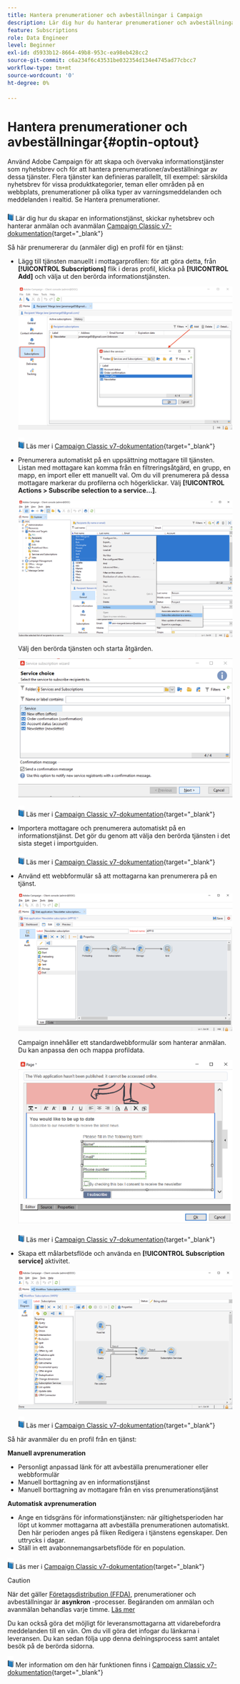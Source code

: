 ```yaml
---
title: Hantera prenumerationer och avbeställningar i Campaign
description: Lär dig hur du hanterar prenumerationer och avbeställningar i Campaign v8
feature: Subscriptions
role: Data Engineer
level: Beginner
exl-id: d5933b12-8664-49b8-953c-ea98eb428cc2
source-git-commit: c6a234f6c43531be032354d134e4745ad77cbcc7
workflow-type: tm+mt
source-wordcount: '0'
ht-degree: 0%

---
```


# Hantera prenumerationer och avbeställningar{#optin-optout}

Använd Adobe Campaign för att skapa och övervaka informationstjänster som nyhetsbrev och för att hantera prenumerationer/avbeställningar av dessa tjänster. Flera tjänster kan definieras parallellt, till exempel: särskilda nyhetsbrev för vissa produktkategorier, teman eller områden på en webbplats, prenumerationer på olika typer av varningsmeddelanden och meddelanden i realtid. Se Hantera prenumerationer.

![](../assets/do-not-localize/book.png) Lär dig hur du skapar en informationstjänst, skickar nyhetsbrev och hanterar anmälan och avanmälan [Campaign Classic v7-dokumentation](https://experienceleague.adobe.com/docs/campaign-classic/using/sending-messages/subscriptions-and-referrals/managing-subscriptions.html){target=&quot;_blank&quot;}

Så här prenumererar du (anmäler dig) en profil för en tjänst:

* Lägg till tjänsten manuellt i mottagarprofilen: för att göra detta, från **[!UICONTROL Subscriptions]** flik i deras profil, klicka på **[!UICONTROL Add]** och välja ut den berörda informationstjänsten.

   ![](assets/subscribe-to-a-service.png)

   ![](../assets/do-not-localize/book.png) Läs mer i [Campaign Classic v7-dokumentation](https://experienceleague.adobe.com/docs/campaign-classic/using/getting-started/profile-management/editing-a-profile.html?lang=en#deliveries-tab){target=&quot;_blank&quot;}

* Prenumerera automatiskt på en uppsättning mottagare till tjänsten. Listan med mottagare kan komma från en filtreringsåtgärd, en grupp, en mapp, en import eller ett manuellt val. Om du vill prenumerera på dessa mottagare markerar du profilerna och högerklickar. Välj **[!UICONTROL Actions > Subscribe selection to a service...]**.

   ![](assets/subscribe-selection.png)

   Välj den berörda tjänsten och starta åtgärden.

   ![](assets/subscribe-confirm.png)

   ![](../assets/do-not-localize/book.png) Läs mer i [Campaign Classic v7-dokumentation](https://experienceleague.adobe.com/docs/campaign-classic/using/getting-started/profile-management/editing-a-profile.html?lang=en#deliveries-tab){target=&quot;_blank&quot;}


* Importera mottagare och prenumerera automatiskt på en informationstjänst. Det gör du genom att välja den berörda tjänsten i det sista steget i importguiden.

   ![](../assets/do-not-localize/book.png) Läs mer i [Campaign Classic v7-dokumentation](https://experienceleague.adobe.com/docs/campaign-classic/using/getting-started/importing-and-exporting-data/generic-imports-exports/executing-import-jobs.html?lang=en#step-5---additional-step-when-importing-recipients){target=&quot;_blank&quot;}

* Använd ett webbformulär så att mottagarna kan prenumerera på en tjänst.

   ![](assets/opt-in-webapp.png)

   Campaign innehåller ett standardwebbformulär som hanterar anmälan. Du kan anpassa den och mappa profildata.

   ![](assets/web-app.png)

   ![](../assets/do-not-localize/book.png) Läs mer i [Campaign Classic v7-dokumentation](https://experienceleague.adobe.com/docs/campaign-classic/using/designing-content/web-forms/use-cases--web-forms.html?lang=en#create-a-subscription--form-with-double-opt-in){target=&quot;_blank&quot;}


* Skapa ett målarbetsflöde och använda en **[!UICONTROL Subscription service]** aktivitet.

   ![](assets/wf-subscription.png)

   ![](../assets/do-not-localize/book.png) Läs mer i [Campaign Classic v7-dokumentation](https://experienceleague.adobe.com/docs/campaign-classic/using/automating-with-workflows/targeting-activities/subscription-services.html?lang=en#example--subscribe-a-list-of-recipients-to-a-newsletter){target=&quot;_blank&quot;}

Så här avanmäler du en profil från en tjänst:

**Manuell avprenumeration**

* Personligt anpassad länk för att avbeställa prenumerationer eller webbformulär
* Manuell borttagning av en informationstjänst
* Manuell borttagning av mottagare från en viss prenumerationstjänst

**Automatisk avprenumeration**

* Ange en tidsgräns för informationstjänsten: när giltighetsperioden har löpt ut kommer mottagarna att avbeställa prenumerationen automatiskt. Den här perioden anges på fliken Redigera i tjänstens egenskaper. Den uttrycks i dagar.
* Ställ in ett avabonnemangsarbetsflöde för en population.

![](../assets/do-not-localize/book.png) Läs mer i [Campaign Classic v7-dokumentation](https://experienceleague.adobe.com/docs/campaign-classic/using/sending-messages/subscriptions-and-referrals/managing-subscriptions.html?lang=en#unsubscribing-a-recipient-from-a-service){target=&quot;_blank&quot;}


>[!CAUTION]
>
>När det gäller [Företagsdistribution (FFDA)](../architecture/enterprise-deployment.md), prenumerationer och avbeställningar är **asynkron** -processer. Begäranden om anmälan och avanmälan behandlas varje timme. [Läs mer](../architecture/new-apis.md#sub-apis)

Du kan också göra det möjligt för leveransmottagarna att vidarebefordra meddelanden till en vän. Om du vill göra det infogar du länkarna i leveransen. Du kan sedan följa upp denna delningsprocess samt antalet besök på de berörda sidorna.

![](../assets/do-not-localize/book.png) Mer information om den här funktionen finns i [Campaign Classic v7-dokumentation](https://experienceleague.adobe.com/docs/campaign-classic/using/sending-messages/subscriptions-and-referrals/viral-and-social-marketing.html?lang=en#viral-marketing--forward-to-a-friend){target=&quot;_blank&quot;}
